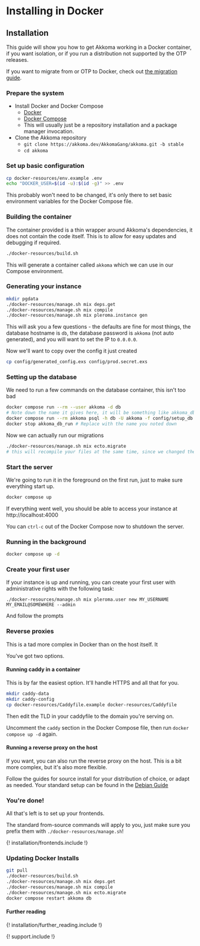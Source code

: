 # Installing in Docker

## Installation

This guide will show you how to get Akkoma working in a Docker container,
if you want isolation, or if you run a distribution not supported by the OTP
releases.

If you want to migrate from or OTP to Docker, check out [the migration guide](./migrating_to_docker_en.md).

### Prepare the system

* Install Docker and Docker Compose
  * [Docker](https://docs.docker.com/engine/install/)
  * [Docker Compose](https://docs.docker.com/compose/install/)
  * This will usually just be a repository installation and a package manager invocation.
* Clone the Akkoma repository
  * `git clone https://akkoma.dev/AkkomaGang/akkoma.git -b stable`
  * `cd akkoma`

### Set up basic configuration

```bash
cp docker-resources/env.example .env
echo "DOCKER_USER=$(id -u):$(id -g)" >> .env
```

This probably won't need to be changed, it's only there to set basic environment
variables for the Docker Compose file.

### Building the container

The container provided is a thin wrapper around Akkoma's dependencies,
it does not contain the code itself. This is to allow for easy updates
and debugging if required.

```bash
./docker-resources/build.sh
```

This will generate a container called `akkoma` which we can use
in our Compose environment.

### Generating your instance

```bash
mkdir pgdata
./docker-resources/manage.sh mix deps.get
./docker-resources/manage.sh mix compile
./docker-resources/manage.sh mix pleroma.instance gen
```

This will ask you a few questions - the defaults are fine for most things,
the database hostname is `db`, the database password is `akkoma`
(not auto generated), and you will want to set the IP to `0.0.0.0`.

Now we'll want to copy over the config it just created

```bash
cp config/generated_config.exs config/prod.secret.exs
```

### Setting up the database

We need to run a few commands on the database container, this isn't too bad

```bash
docker compose run --rm --user akkoma -d db
# Note down the name it gives here, it will be something like akkoma_db_run
docker compose run --rm akkoma psql -h db -U akkoma -f config/setup_db.psql
docker stop akkoma_db_run # Replace with the name you noted down
```

Now we can actually run our migrations

```bash
./docker-resources/manage.sh mix ecto.migrate
# this will recompile your files at the same time, since we changed the config
```

### Start the server

We're going to run it in the foreground on the first run, just to make sure
everything start up.

```bash
docker compose up
```

If everything went well, you should be able to access your instance at http://localhost:4000

You can `ctrl-c` out of the Docker Compose now to shutdown the server.

### Running in the background

```bash
docker compose up -d
```

### Create your first user

If your instance is up and running, you can create your first user with administrative rights with the following task:

```shell
./docker-resources/manage.sh mix pleroma.user new MY_USERNAME MY_EMAIL@SOMEWHERE --admin
```

And follow the prompts

### Reverse proxies

This is a tad more complex in Docker than on the host itself. It

You've got two options.

#### Running caddy in a container

This is by far the easiest option. It'll handle HTTPS and all that for you.

```bash
mkdir caddy-data
mkdir caddy-config
cp docker-resources/Caddyfile.example docker-resources/Caddyfile
```

Then edit the TLD in your caddyfile to the domain you're serving on.

Uncomment the `caddy` section in the Docker Compose file,
then run `docker compose up -d` again.

#### Running a reverse proxy on the host

If you want, you can also run the reverse proxy on the host. This is a bit more complex, but it's also more flexible.

Follow the guides for source install for your distribution of choice, or adapt
as needed. Your standard setup can be found in the [Debian Guide](../debian_based_en/#nginx)

### You're done!

All that's left is to set up your frontends.

The standard from-source commands will apply to you, just make sure you
prefix them with `./docker-resources/manage.sh`!

{! installation/frontends.include !}

### Updating Docker Installs

```bash
git pull
./docker-resources/build.sh
./docker-resources/manage.sh mix deps.get
./docker-resources/manage.sh mix compile
./docker-resources/manage.sh mix ecto.migrate
docker compose restart akkoma db
```

#### Further reading

{! installation/further_reading.include !}

{! support.include !}
